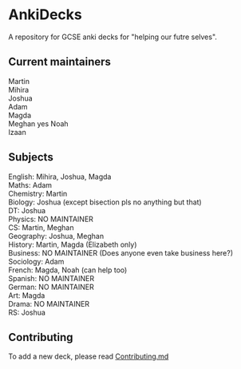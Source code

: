 # AnkiDecks
A repository for GCSE anki decks for "helping our futre selves".

## Current maintainers  
Martin  
Mihira  
Joshua  
Adam  
Magda  
Meghan  yes
Noah  
Izaan  

## Subjects
English:    Mihira, Joshua, Magda  
Maths:      Adam  
Chemistry:  Martin  
Biology:    Joshua (except bisection pls no anything but that)  
DT:         Joshua  
Physics:    NO MAINTAINER  
CS:         Martin, Meghan  
Geography:  Joshua, Meghan  
History:    Martin, Magda (Elizabeth only)  
Business:   NO MAINTAINER (Does anyone even take business here?)  
Sociology:  Adam  
French:     Magda, Noah (can help too)  
Spanish:    NO MAINTAINER  
German:     NO MAINTAINER  
Art:        Magda  
Drama:      NO MAINTAINER  
RS:         Joshua  

## Contributing
To add a new deck, please read [Contributing.md](https://github.com/YaoReTian/AnkiDecks/blob/main/decks/)
